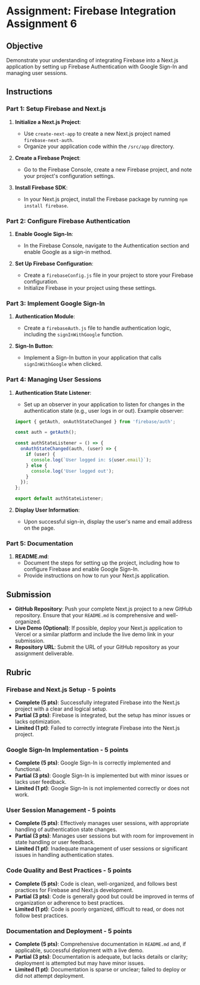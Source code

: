 # Assignment: Firebase Integration Assignment 6

## Objective

Demonstrate your understanding of integrating Firebase into a Next.js application by setting up Firebase Authentication with Google Sign-In and managing user sessions.

## Instructions

### Part 1: Setup Firebase and Next.js

1. **Initialize a Next.js Project**:

   - Use `create-next-app` to create a new Next.js project named `firebase-next-auth`.
   - Organize your application code within the `/src/app` directory.

2. **Create a Firebase Project**:

   - Go to the Firebase Console, create a new Firebase project, and note your project's configuration settings.

3. **Install Firebase SDK**:
   - In your Next.js project, install the Firebase package by running `npm install firebase`.

### Part 2: Configure Firebase Authentication

1. **Enable Google Sign-In**:

   - In the Firebase Console, navigate to the Authentication section and enable Google as a sign-in method.

2. **Set Up Firebase Configuration**:
   - Create a `firebaseConfig.js` file in your project to store your Firebase configuration.
   - Initialize Firebase in your project using these settings.

### Part 3: Implement Google Sign-In

1. **Authentication Module**:

   - Create a `firebaseAuth.js` file to handle authentication logic, including the `signInWithGoogle` function.

2. **Sign-In Button**:
   - Implement a Sign-In button in your application that calls `signInWithGoogle` when clicked.

### Part 4: Managing User Sessions

1. **Authentication State Listener**:

   - Set up an observer in your application to listen for changes in the authentication state (e.g., user logs in or out).
     Example observer:

   ```js
   import { getAuth, onAuthStateChanged } from 'firebase/auth';

   const auth = getAuth();

   const authStateListener = () => {
     onAuthStateChanged(auth, (user) => {
       if (user) {
         console.log(`User logged in: ${user.email}`);
       } else {
         console.log('User logged out');
       }
     });
   };

   export default authStateListener;
   ```

2. **Display User Information**:
   - Upon successful sign-in, display the user's name and email address on the page.

### Part 5: Documentation

1. **README.md**:
   - Document the steps for setting up the project, including how to configure Firebase and enable Google Sign-In.
   - Provide instructions on how to run your Next.js application.

## Submission

- **GitHub Repository**: Push your complete Next.js project to a new GitHub repository. Ensure that your `README.md` is comprehensive and well-organized.
- **Live Demo (Optional)**: If possible, deploy your Next.js application to Vercel or a similar platform and include the live demo link in your submission.
- **Repository URL**: Submit the URL of your GitHub repository as your assignment deliverable.

## Rubric

### Firebase and Next.js Setup - 5 points

- **Complete (5 pts)**: Successfully integrated Firebase into the Next.js project with a clear and logical setup.
- **Partial (3 pts)**: Firebase is integrated, but the setup has minor issues or lacks optimization.
- **Limited (1 pt)**: Failed to correctly integrate Firebase into the Next.js project.

### Google Sign-In Implementation - 5 points

- **Complete (5 pts)**: Google Sign-In is correctly implemented and functional.
- **Partial (3 pts)**: Google Sign-In is implemented but with minor issues or lacks user feedback.
- **Limited (1 pt)**: Google Sign-In is not implemented correctly or does not work.

### User Session Management - 5 points

- **Complete (5 pts)**: Effectively manages user sessions, with appropriate handling of authentication state changes.
- **Partial (3 pts)**: Manages user sessions but with room for improvement in state handling or user feedback.
- **Limited (1 pt)**: Inadequate management of user sessions or significant issues in handling authentication states.

### Code Quality and Best Practices - 5 points

- **Complete (5 pts)**: Code is clean, well-organized, and follows best practices for Firebase and Next.js development.
- **Partial (3 pts)**: Code is generally good but could be improved in terms of organization or adherence to best practices.
- **Limited (1 pt)**: Code is poorly organized, difficult to read, or does not follow best practices.

### Documentation and Deployment - 5 points

- **Complete (5 pts)**: Comprehensive documentation in `README.md` and, if applicable, successful deployment with a live demo.
- **Partial (3 pts)**: Documentation is adequate, but lacks details or clarity; deployment is attempted but may have minor issues.
- **Limited (1 pt)**: Documentation is sparse or unclear; failed to deploy or did not attempt deployment.
